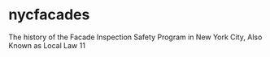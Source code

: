 # nycfacades
The history of the Facade Inspection Safety Program in New York City, Also Known as Local Law 11
